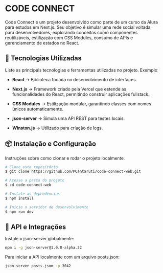 # CODE CONNECT

Code Connect é um projeto desenvolvido como parte de um curso da Alura para estudos em Next.js. Seu objetivo é simular uma rede social voltada para desenvolvedores, explorando conceitos como componentes reutilizáveis, estilização com CSS Modules, consumo de APIs e gerenciamento de estados no React.

## 🚀 Tecnologias Utilizadas

Liste as principais tecnologias e ferramentas utilizadas no projeto. Exemplo:

- **React** → Biblioteca focada no desenvolvimento de interfaces.

- **Next.js** → Framework criado pela Vercel que estende as funcionalidades do React, permitindo construir aplicações fullstack.

- **CSS Modules** → Estilização modular, garantindo classes com nomes únicos automaticamente.

- **json-server** → Simula uma API REST para testes locais.

- **Winston.js** → Utilizado para criação de logs.

## 📦 Instalação e Configuração

Instruções sobre como clonar e rodar o projeto localmente.

```bash
# Clone este repositório
$ git clone https://github.com/PCantaruti/code-connect-web.git

# Acesse a pasta do projeto
$ cd code-connect-web

# Instale as dependências
$ npm install

# Inicie o servidor de desenvolvimento
$ npm run dev
```

## 📄 API e Integrações

Instale o json-server globalmente:

```bash
npm i -g json-server@1.0.0-alpha.22
```

Para iniciar a API localmente com um arquivo posts.json:

```bash
json-server posts.json -p 3042
```
